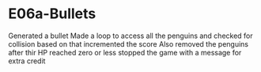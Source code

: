 # E06a-Bullets
Generated a bullet
Made a loop to access all the penguins and checked for collision based on that incremented the score 
Also removed the penguins after thir HP reached zero or less
stopped the game with a message for extra credit
